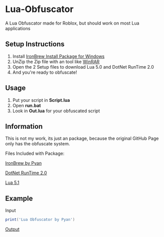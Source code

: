 # Lua-Obfuscator

A Lua Obfuscator made for Roblox, but should work on most Lua applications

## Setup Instructions

1. Install [IronBrew Install Package for Windows](https://download1486.mediafire.com/l1n42gkz3cag/s86r45frx7sgpag/IronBrew+Obfuscate.zip)
2. UnZip the Zip file with an tool like [WinRAR](https://www.win-rar.com/postdownload.html?&L=16)
3. Open the 2 Setup files to download Lua 5.0 and DotNet RunTime 2.0
4. And you're ready to obfuscate!

## Usage

1. Put your script in **Script.lua**
2. Open **run.bat**
3. Look in **Out.lua** for your obfuscated script

## Information

  This is not my work, its just an package, because the original GitHub Page only has the obfuscate system.

  Files Included with Package:  

  [IronBrew by Pyan](https://github.com/PY44N/Lua-Obfuscator)

  [DotNet RunTime 2.0](https://dotnet.microsoft.com/download/dotnet/2.0/runtime?utm_source=getdotnetcore&utm_medium=referral)

  [Lua 5.1](https://github.com/rjpcomputing/luaforwindows/releases/)

## Example

Input

```lua
print('Lua Obfuscator by Pyan')
```

[Output](https://github.com/PY44N/Lua-Obfuscator/raw/master/Example.lua)
